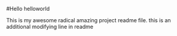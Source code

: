 #Hello helloworld

This is my awesome radical amazing project readme file.
this is an additional modifying line in readme
